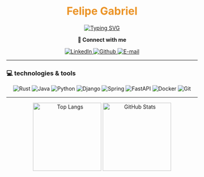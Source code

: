 <h1 align="center" style="color: #EB9326">Felipe Gabriel</h1>

<div style="display:flex; width: 100%; justify-content: center;">
  <a href="https://git.io/typing-svg" align="center">
    <img src="https://readme-typing-svg.herokuapp.com/?lines=Nunca+me+diga+as+probabilidades!;Never+tell+me+the+odds!&center=true&vCenter=true&color=EB9326&pause=1000&width=435" alt="Typing SVG" />
  </a>
</div>

<p align="center">
  <b>🔌 Connect with me</b>
</p>

<p align="center">
  <a href="https://www.linkedin.com/in/felipe-ga6riel-/">
    <img src="https://img.shields.io/badge/LinkedIn-0077B5?style=for-the-badge&logo=linkedin&logoColor=fffff" alt="LinkedIn"/>
  </a>
  <a href="https://github.com/FelipeGa6riel">
    <img src="https://img.shields.io/badge/Github-000?style=for-the-badge&logo=Github&logoColor=fffff" alt="Github"/>
  </a>
  <a href="mailto:felipegabriel.play@gmail.com">
    <img src="https://img.shields.io/badge/-Email-000?style=for-the-badge&logo=gmail&logoColor=fffff" alt="E-mail"/>
  </a>
</p>

---

### 💻 technologies & tools

<p align="center">
  <img src="https://img.shields.io/badge/Rust-000000?style=for-the-badge&logo=rust&logoColor=red" alt="Rust"/>
  <img src="https://img.shields.io/badge/java-%23ED8B00.svg?style=for-the-badge&logo=openjdk&logoColor=white" alt="Java"/>
  <img src="https://img.shields.io/badge/python-3670A0?style=for-the-badge&logo=python&logoColor=ffdd54" alt="Python"/>
  <img src="https://img.shields.io/badge/django-%23092E20.svg?style=for-the-badge&logo=django&logoColor=white" alt="Django"/>
  <img src="https://img.shields.io/badge/spring-%236DB33F.svg?style=for-the-badge&logo=spring&logoColor=white" alt="Spring"/>
  <img src="https://img.shields.io/badge/FastAPI-005571?style=for-the-badge&logo=fastapi&logoColor=white" alt="FastAPI"/>
  <img src="https://img.shields.io/badge/docker-%230db7ed.svg?style=for-the-badge&logo=docker&logoColor=white" alt="Docker"/>
  <img src="https://img.shields.io/badge/git-%23F05033.svg?style=for-the-badge&logo=git&logoColor=white" alt="Git"/>
  <!-- Adicione mais tecnologias aqui conforme necessário -->
</p>

---

<div align="center">
  <img height="180em" src="https://github-readme-stats-git-masterrstaa-rickstaa.vercel.app/api/top-langs/?username=FelipeGa6riel&layout=compact&bg_color=353D41&border_color=123547&title_color=EB9326&text_color=FFF&hide_border=true&langs_count=8&card_width=320" alt="Top Langs"/>
  <img height="180em" src="https://github-readme-stats.vercel.app/api?username=FelipeGa6riel&theme=transparent&bg_color=353D41&border_color=123547&show_icons=true&icon_color=EB9326&title_color=EB9326&text_color=FFF&hide_title=true&hide=stars&rank_icon=github&hide_border=true&card_width=320" alt="GitHub Stats"/>
</div>
